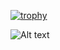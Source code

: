 [![trophy](https://github-profile-trophy.vercel.app/?username=SeanMkhabela&theme=discord&count_private=true&margin-w=60)](https://github.com/ryo-ma/github-profile-trophy)

![Alt text](https://spotify-recently-played-readme.vercel.app/api?user=am8nsnzmwwwp5a15l7e5edbeh&count=3&width=965)




